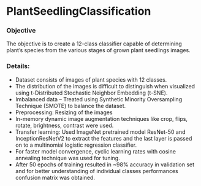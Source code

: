 # PlantSeedlingClassification

### Objective
The objective is to create a 12-class classifier capable of determining plant’s species from the various stages of grown plant seedlings images.

### Details:
* Dataset consists of images of plant species with 12 classes.
* The distribution of the images is difficult to distinguish when visualized using t-Distributed Stochastic Neighbor Embedding (t-SNE).
* Imbalanced data – Treated using Synthetic Minority Oversampling Technique (SMOTE) to balance the dataset. 
* Preprocessing: Resizing of the images
* In-memory dynamic image augmentation techniques like crop, flips, rotate, brightness, contrast were used.
* Transfer learning: Used ImageNet pretrained model ResNet-50 and InceptionResNetV2 to extract the features and the last layer is passed on to a multinomial logistic regression classifier. 
* For faster model convergence, cyclic learning rates with cosine annealing technique was used for tuning.
* After 50 epochs of training resulted in ~98% accuracy in validation set and for better understanding of individual classes performances confusion matrix was obtained.
